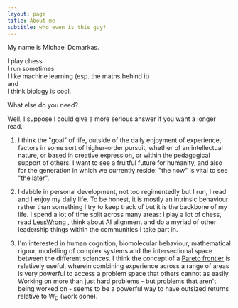 ```yaml
---
layout: page
title: About me
subtitle: who even is this guy?
---
```


My name is Michael Domarkas. 

I play chess  
I run sometimes  
I like machine learning (esp. the maths behind it)  
and  
I think biology is cool.  

What else do you need?  

Well, I suppose I could give a more serious answer if you want a longer read.  

1. I think the "goal" of life, outside of the daily enjoyment of experience, factors in some sort of higher-order pursuit, whether of an intellectual nature, or based in creative expression, or within the pedagogical support of others. I want to see a fruitful future for humanity, and also for the generation in which we currently reside: "the now" is vital to see "the later".  

2. I dabble in personal development, not too regimentedly but I run, I read and I enjoy my daily life. To be honest, it is mostly an intrinsic behaviour rather than something I try to keep track of but it is the backbone of my life. I spend a lot of time split across many areas: I play a lot of chess, read [LessWrong](https://lesswrong.com) , think about AI alignment and do a myriad of other leadership things within the communities I take part in.  

3. I'm interested in human cognition, biomolecular behaviour, mathematical rigour, modelling of complex systems and the intersectional space between the different sciences. I think the concept of a [Pareto frontier](https://www.lesswrong.com/posts/XvN2QQpKTuEzgkZHY/being-the-pareto-best-in-the-world) is relatively useful, wherein combining experience across a range of areas is very powerful to access a problem space that others cannot as easily. Working on more than just hard problems - but problems that aren't being worked on - seems to be a powerful way to have outsized returns relative to W<sub>D</sub> (work done).  